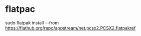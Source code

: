 # flatpac
sudo flatpak install --from https://flathub.org/repo/appstream/net.pcsx2.PCSX2.flatpakref
